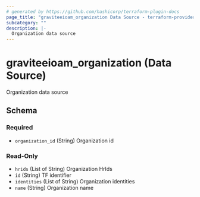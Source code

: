 ```yaml
---
# generated by https://github.com/hashicorp/terraform-plugin-docs
page_title: "graviteeioam_organization Data Source - terraform-provider-graviteeioam"
subcategory: ""
description: |-
  Organization data source
---
```


# graviteeioam_organization (Data Source)

Organization data source



<!-- schema generated by tfplugindocs -->
## Schema

### Required

- `organization_id` (String) Organization id

### Read-Only

- `hrids` (List of String) Organization HrIds
- `id` (String) TF identifier
- `identities` (List of String) Organization identities
- `name` (String) Organization name
